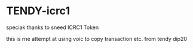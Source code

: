 # TENDY-icrc1
speciak thanks to sneed ICRC1 Token

this is rne attempt at using voic to copy transaction etc. from tendy dip20
